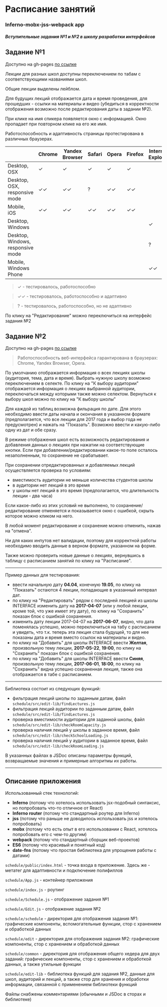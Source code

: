 # Расписание занятий

### Inferno-mobx-jss-webpack app

##### Вступительные задания №1 и №2 в школу разработки интерфейсов

## Задание №1

Доступно на gh-pages [по ссылке](https://gingeriale.github.io/schedule/#/)

Лекции для разных школ доступны переключением по табам с соответствующими названиями школ.

Общие лекции выделены лейблом.

Для будущих лекций отображается дата и время проведения, для прошедших - ссылки на материалы и видео (убедиться в корректности отображения возможно после редактирования даты в задании №2). 

При клике на имя спикера появляется окно с информацией. Окно пропадает при повторном клике на его же имя. 

Работоспособность и адаптивность страницы протестирована в различных браузерах.

||Chrome|Yandex Browser|Safari|Opera|Firefox|Internet Explorer|
|---|-|-|-|-|-|-|
|Desktop, OSX|✓|✓|✓|✓|✓| |
|Desktop, OSX, responsive mode|✓✓|✓✓|?|✓✓|✓✓| |
|Mobile, iOS|✓✓|✓✓|✓✓|✓✓|✓✓| |
|Desktop, Windows| | | | | |✓|
|Desktop, Windows, responsive mode| | | | | |?|
|Mobile, Windows Phone| | | | | |✓✓|

> ✓ - тестировалось, работоспособно

> ✓✓ - тестировалось, работоспособно и адаптивно

> ? - тестировалось, работоспособно, но не адаптивно

По клику на "Редактирование" можно переключиться на интерфейс задания №2

## Задание №2

Доступно на gh-pages [по ссылке](https://gingeriale.github.io/schedule/#/edit)

> Работоспособность веб-интерфейса гарантирована в браузерах: Chrome, Yandex Browser, Opera.

По умолчанию отображается информация о всех лекциях школы (аудитория, тема, дата и время). Выбрать нужную школу возможно переключением в селекте. По клику на "К выбору аудитории" отображается информация о лекциях выбранной аудитории, переключаться между которыми также можно селектом. Вернуться к выбору школ можно по клику на "К выбору школы"

Для каждой из таблиц возможна фильрация по дате. Для этого необходимо ввести даты начала и окончания в указанном формате (предполагается, что все лекции для 2017 года и выбор года не предусмотрен) и нажать на "Показать". Возможно ввести и какую-либо одну из дат и обе сразу.

В режиме отображения школ есть возможность редактирования и добавления данных о лекциях при нажатии на соответствующие кнопки.
Если при добавлении/редактировании какое-то поле осталось незаполненным, то сохранение не срабатывает. 

При сохранении отредактированных и добавляемых лекций осуществляется проверка по условиям:
- вместимость аудитории не меньше количества студентов школы
- в аудитории нет лекций в это время 
- у школы нет лекций в это время (предполагается, что длительность лекции - два часа)

Если какое-либо из этих условий не выполнено, то сохранение/редактирование отменяется и показывается окно с ошибкой, скрыть которое можно кликом на него.

В любой момент редактирование и сохранение можно отменить, нажав на "отмена".

Ни для каких инпутов нет валидации, поэтому для корректной работы необходимо вводить данные в верном формате, указанном на форме.

Также можно проверить новые данные о лекциях, вернувшись в таблицу с расписанием занятий по клику на "Расписание".
***
Пример данных для тестирования:
- ввести начальную дату __04.04__, конечную __19.05__, по клику на "Показать" остаются 4 лекции, попадающие в указанный интервал дат.
- по клику на "Редактировать" рядом с последней лекцией из школы INTERFACE изменить дату на __2017-04-07__ (или у любой лекции, кроме той, что уже имеет эту дату), по клику на "Сохранить" показан блок с ошибкой сохранения.
- изменить дату лекции 2017-04-07 на __2017-06-07__, видно, что дата поменялась успешно, можно переключиться на табу с расписанием и увидеть, что т.к. теперь эта лекция стала будущей, то для нее показаны дата и время вместо ссылок на материалы и видео.
- по клику на "Добавить" для школы INTERFACE ввести __Желтая__, произвольную тему лекции, __2017-05-22__, __19:00__, по клику на "Сохранить" показан блок с ошибкой сохранения.
- по клику на "Добавить" для школы INTERFACE ввести __Синяя__, произвольную тему лекции, __2017-06-01__, __18:00__, по клику на "Сохранить" видна успешно сохраненная лекция, также она отображается в табе с расписанием.

***
Библиотека состоит из следующих функций:
- фильтрация лекций школы по заданным датам, файл 
```schedule/src/edit-lib/findLectures.js```
- фильтрация лекций аудитории по заданным датам, файл
```schedule/src/edit-lib/findLectures.js```
- проверка вместимости аудитории для заданной школы, файл
```schedule/src/edit-lib/checkRoomCapacity.js```
- проверка наличия лекций у школы в заданное время, файл
```schedule/src/edit-lib/checkSchoolLoading.js```
- проверка наличия лекций у аудитории в заданное время, файл
```schedule/src/edit-lib/checkRoomLoading.js```

В указанных файлах в JSDoc описаны параметры функций, возвращаемые значения и примерные алгоритмы их работы.
***
## Описание приложения

Использованный стек технологий:
- __Inferno__ (потому что хотелось использовать jsx-подобный синтаксис, но попробовать что-то отличное от React)
- __Inferno router__ (потому что стандартный роутер для Inferno)
- __jss__ (потому что раньше не доводилось использовать jss и хотелось попробовать)
- __mobx__ (потому что есть опыт в его использовании с React, хотелось попробовать его с чем-то другим)
- __webpack__ (потому что стандартный сборщик веб-проектов)
- __ES6__ (потому что красивый и понятный код)
- __date-fns__ (потому что простая библиотека для упрощения работы с датами)

```schedule/public/index.html``` - точка входа в приложение.
Здесь же - метатег для адаптивности и подключение полифиллов

```schedule/App.js``` - контейнер приложения

```schedule/index.js``` - роутинг

```schedule/Schedule.js``` - отображение задания №1

```schedule/Edit.js``` - отображение задания №2

```schedule/schedule``` - директория для отображения задания №1: графические компоненты, вспомогательные функции, стор с хранением и обработкой данных

```schedule/edit``` - директория для отображения задания №2: графические компоненты, стор с хранением и обработкой данных

```schedule/common``` - директория для отображения общего хедера для двух заданий: графические компоненты, стор с хранением и обработкой данных, а также утильные функции

```schedule/edit-lib``` - библиотека функций для задания №2, данные для школ, аудиторий и лекций, а также стор для хранения и обработки информации, связанной с применением библиотеки функций

Файлы снабжены комментариями (обычными и JSDoc в сторах и библиотеке)